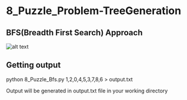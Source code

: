 # 8_Puzzle_Problem-TreeGeneration

## BFS(Breadth First Search) Approach

![alt text](https://github.com/Scorpi35/8_Puzzle_Problem-TreeGeneration/blob/master/Screen%20Shot%202018-11-21%20at%205.45.09%20PM.png)

## Getting output

  python 8_Puzzle_Bfs.py 1,2,0,4,5,3,7,8,6 > output.txt

Output will be generated in output.txt file in your working directory

